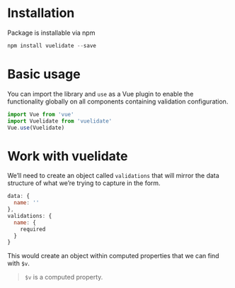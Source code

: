 # Installation

Package is installable via npm

```js
npm install vuelidate --save
```

# Basic usage

You can import the library and `use` as a Vue plugin to enable the functionality globally on all components containing validation configuration.

```js
import Vue from 'vue'
import Vuelidate from 'vuelidate'
Vue.use(Vuelidate)
```

# Work with vuelidate

We’ll need to create an object called `validations` that will mirror the data structure of what we’re trying to capture in the form.

```js
data: {
  name: ''
},
validations: {
  name: {
    required
  }
}
```

This would create an object within computed properties that we can find with `$v`.

> `$v` is a computed property.
